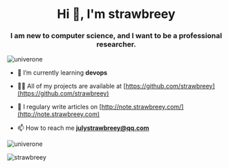 <h1 align="center">Hi 👋, I'm strawbreey</h1>
<h3 align="center">I am new to computer science, and I want to be a professional researcher.</h3>

<p align="left"> <img src="https://komarev.com/ghpvc/?username=univerone" alt="univerone" /> </p>

- 🌱 I’m currently learning **devops**

- 👨‍💻 All of my projects are available at [https://github.com/strawbreey](https://github.com/strawbreey)

- 📝 I regulary write articles on [http://note.strawbreey.com/](http://note.strawbreey.com)

- 📫 How to reach me **julystrawbreey@qq.com**

<p align="left">
<!--   <img src="https://devicons.github.io/devicon/devicon.git/icons/javascript/javascript-original.svg" alt="javascript" width="40" height="40"/> 
  <img src="https://devicons.github.io/devicon/devicon.git/icons/typescript/typescript-original.svg" alt="typescript" width="40" height="40"/>
  <img src="https://devicons.github.io/devicon/devicon.git/icons/go/go-original.svg" alt="go" width="40" height="40"/> 
  <img src="https://api.iconify.design/logos-hugo.svg" alt="hugo" width="40" height="40"/>
  <img src="https://www.php.net/images/logos/php-logo.svg" alt="php" width="40" height="40"/>
  <img src="https://devicons.github.io/devicon/devicon.git/icons/python/python-original.svg" alt="python" width="40" height="40"/>
  <img src="https://www.vectorlogo.zone/logos/git-scm/git-scm-icon.svg" alt="git" width="40" height="40"/>
  <img src="https://www.vectorlogo.zone/logos/apache_hadoop/apache_hadoop-icon.svg" alt="hadoop" width="40" height="40"/> 
  <img src="https://devicons.github.io/devicon/devicon.git/icons/linux/linux-original.svg" alt="linux" width="40" height="40"/> 
  <img src="https://assets.leetcode.com/static_assets/public/icons/apple-touch-icon-180x180.png" alt="leetcode" width="40" height="40"/> -->
  <!--   <img src="https://devicons.github.io/devicon/devicon.git/icons/java/java-original-wordmark.svg" alt="java" width="40" height="40"/>  -->

  <!--   <img src="https://www.vectorlogo.zone/logos/jekyllrb/jekyllrb-icon.svg" alt="jekyll" width="40" height="40"/>  -->

  <!--   <img src="https://www.vectorlogo.zone/logos/opencv/opencv-icon.svg" alt="opencv" width="40" height="40"/>  -->

  <!--   <img src="https://www.vectorlogo.zone/logos/tensorflow/tensorflow-icon.svg" alt="tensorflow" width="40" height="40"/> -->


  
  

</p>

<p>
  <img align="center" src="https://github-readme-stats.vercel.app/api/top-langs/?username=strawbreey&layout=compact&hide=html" alt="univerone" />
</p>

<p>
  <img align="center" src="https://github-readme-stats.vercel.app/api?username=strawbreey&show_icons=true" alt="strawbreey" />
</p>
